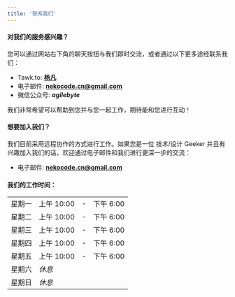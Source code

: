 ```yaml
---
title: '联系我们'
---
```


#### 对我们的服务感兴趣？

您可以通过网站右下角的聊天按钮与我们即时交流，或者通过以下更多途经联系我们：

* Tawk.to: **<a href="https://tawk.to/nekocode" target="_blank">杨凡</a>**
* 电子邮件: **[nekocode.cn@gmail.com](mailto:nekocode.cn@gmail.com)**
* 微信公众号: ***agilebyte***

我们非常希望可以帮助到您并与您一起工作，期待能和您进行互动！


#### 想要加入我们？

我们目前采用远程协作的方式进行工作。如果您是一位 技术/设计 Geeker 并且有兴趣加入我们的话，欢迎通过电子邮件和我们进行更深一步的交流：

* 电子邮件: **[nekocode.cn@gmail.com](mailto:nekocode.cn@gmail.com)**

<h4 class="mt-4 mb-2"><i class="icon-clock"></i>我们的工作时间：</h4>
<table class="table table-sm opening-hours-table">
  <tr>
    <td class="day font-weight-bold">星期一</td>
    <td class="opens">上午 10:00</td>
    <td>-</td>
    <td class="closes">下午 6:00</td>
  </tr>
  <tr>
    <td class="day font-weight-bold">星期二</td>
    <td class="opens">上午 10:00</td>
    <td>-</td>
    <td class="closes">下午 6:00</td>
  </tr>
  <tr>
    <td class="day font-weight-bold">星期三</td>
    <td class="opens">上午 10:00</td>
    <td>-</td>
    <td class="closes">下午 6:00</td>
  </tr>
  <tr>
    <td class="day font-weight-bold">星期四</td>
    <td class="opens">上午 10:00</td>
    <td>-</td>
    <td class="closes">下午 6:00</td>
  </tr>
  <tr>
    <td class="day font-weight-bold">星期五</td>
    <td class="opens">上午 10:00</td>
    <td>-</td>
    <td class="closes">下午 6:00</td>
  </tr>
  <tr>
    <td class="day font-weight-bold">星期六</td>
    <td class="opens"><em>休息</em></td>
    <td></td>
    <td class="closes"></td>
  </tr>
  <tr>
    <td class="day font-weight-bold">星期日</td>
    <td class="opens"><em>休息</em></td>
    <td> </td>
    <td class="closes"></td>
  </tr>
</table>